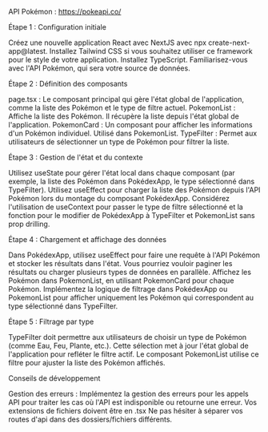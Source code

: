 API Pokémon : https://pokeapi.co/

Étape 1 : Configuration initiale

Créez une nouvelle application React avec NextJS avec npx create-next-app@latest.
Installez Tailwind CSS si vous souhaitez utiliser ce framework pour le style de votre application.
Installez TypeScript.
Familiarisez-vous avec l'API Pokémon, qui sera votre source de données.


Étape 2 : Définition des composants

page.tsx : Le composant principal qui gère l'état global de l'application, comme la liste des Pokémon et le type de filtre actuel.
PokemonList : Affiche la liste des Pokémon. Il récupère la liste depuis l'état global de l'application.
PokemonCard : Un composant pour afficher les informations d'un Pokémon individuel. Utilisé dans PokemonList.
TypeFilter : Permet aux utilisateurs de sélectionner un type de Pokémon pour filtrer la liste.


Étape 3 : Gestion de l'état et du contexte

Utilisez useState pour gérer l'état local dans chaque composant (par exemple, la liste des Pokémon dans PokédexApp, le type sélectionné dans TypeFilter).
Utilisez useEffect pour charger la liste des Pokémon depuis l'API Pokémon lors du montage du composant PokédexApp.
Considérez l'utilisation de useContext pour passer le type de filtre sélectionné et la fonction pour le modifier de PokédexApp à TypeFilter et PokemonList sans prop drilling.


Étape 4 : Chargement et affichage des données

Dans PokédexApp, utilisez useEffect pour faire une requête à l'API Pokémon et stocker les résultats dans l'état. Vous pourriez vouloir paginer les résultats ou charger plusieurs types de données en parallèle.
Affichez les Pokémon dans PokemonList, en utilisant PokemonCard pour chaque Pokémon.
Implémentez la logique de filtrage dans PokédexApp ou PokemonList pour afficher uniquement les Pokémon qui correspondent au type sélectionné dans TypeFilter.


Étape 5 : Filtrage par type

TypeFilter doit permettre aux utilisateurs de choisir un type de Pokémon (comme Eau, Feu, Plante, etc.). Cette sélection met à jour l'état global de l'application pour refléter le filtre actif.
Le composant PokemonList utilise ce filtre pour ajuster la liste des Pokémon affichés.


Conseils de développement

Gestion des erreurs : Implémentez la gestion des erreurs pour les appels API pour traiter les cas où l'API est indisponible ou retourne une erreur.
Vos extensions de fichiers doivent être en .tsx
Ne pas hésiter à séparer vos routes d'api dans des dossiers/fichiers différents.
